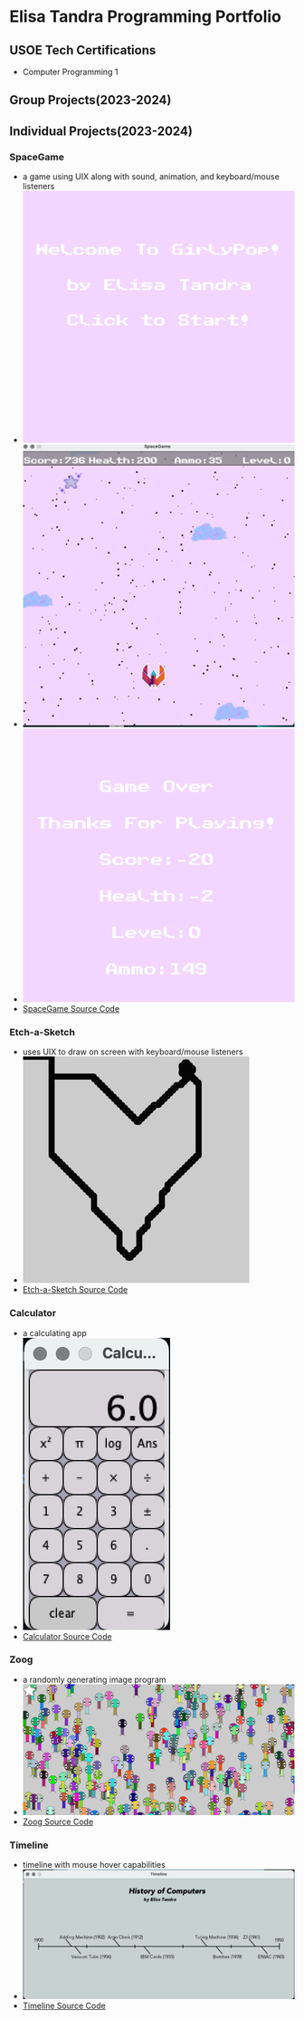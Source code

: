 # Elisa Tandra Programming Portfolio

## USOE Tech Certifications
* Computer Programming 1

## Group Projects(2023-2024)

## Individual Projects(2023-2024)
### SpaceGame
* a game using UIX along with sound, animation, and keyboard/mouse listeners
* ![SpaceGame Start Screen](https://github.com/9606841/ProgrammingPortfolio/blob/main/images/SpaceGameStart.png?raw=true)
* ![SpaceGame in Gameplay](https://github.com/9606841/ProgrammingPortfolio/blob/main/images/SpaceGame.png?raw=true)
* ![SpaceGame Game Over Screen](https://github.com/9606841/ProgrammingPortfolio/blob/main/images/SpaceGameEnd.png?raw=true)
* [SpaceGame Source Code](https://github.com/9606841/ProgrammingPortfolio/blob/main/src/SpaceGame.zip)
### Etch-a-Sketch
* uses UIX to draw on screen with keyboard/mouse listeners
* ![Etch-a-Sketch](https://github.com/9606841/ProgrammingPortfolio/blob/main/images/Etch-a-Sketch.png?raw=true)
* [Etch-a-Sketch Source Code](https://github.com/9606841/ProgrammingPortfolio/blob/main/src/Etch_a_Sketch.zip)
### Calculator
* a calculating app
* ![Calculator](https://github.com/9606841/ProgrammingPortfolio/blob/main/images/Calculator.png?raw=true)
* [Calculator Source Code](https://github.com/9606841/ProgrammingPortfolio/blob/main/src/Calculator%202.zip)
### Zoog
* a randomly generating image program
* ![Zoog Screensaver](https://github.com/9606841/ProgrammingPortfolio/blob/main/images/Zoog.png?raw=true)
* [Zoog Source Code](https://github.com/9606841/ProgrammingPortfolio/blob/main/src/Zoog.zip)
### Timeline
* timeline with mouse hover capabilities
* ![Timeline](https://github.com/9606841/ProgrammingPortfolio/blob/main/images/Timeline.png?raw=true)
* [Timeline Source Code](https://github.com/9606841/ProgrammingPortfolio/blob/main/src/Timeline.zip)
